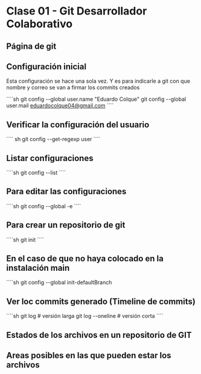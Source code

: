 # Clase 01 - Git Desarrollador Colaborativo

## Página de git


## Configuración inicial
Esta configuración se hace una sola vez. Y es para indicarle a git con que nombre y correo se van a firmar los commits creados

´´´´sh
git config --global user.name "Eduardo Colque"
git config --global user.mail eduardocolque04@gmail.com
´´´´

## Verificar la configuración del usuario
´´´´ sh
git config --get-regexp user 
´´´´

## Listar configuraciones
´´´´sh
git config --list
´´´´

## Para editar las configuraciones
´´´´sh
git config --global -e
´´´´

## Para crear un repositorio de git
´´´´sh
git init
´´´´

## En el caso de que no haya colocado en la instalación main
´´´´sh
git config --global init-defaultBranch

## Ver loc commits generado (Timeline de commits)
´´´´sh
git log # versión larga
git log --oneline # versión corta
´´´´

## Estados de los archivos en un repositorio de GIT


## Areas posibles en las que pueden estar los archivos 